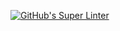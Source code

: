 [![GitHub's Super Linter](https://github.com/ICS20-Programming-MadeleineF/Unit2-04-HTML-AreaPer-UserInput/workflows/GitHub's%20Super%20Linter/badge.svg)](https://github.com/ICS20-Programming-MadeleineF/Unit2-04-HTML-AreaPer-UserInput/actions)